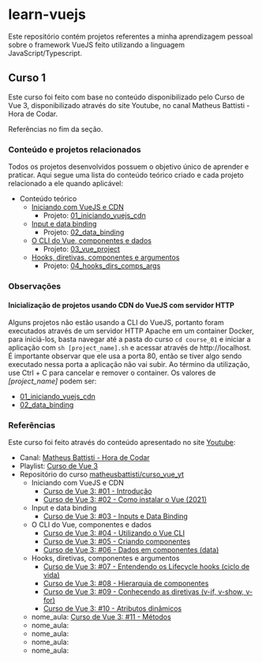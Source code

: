 # learn-vuejs

Este repositório contém projetos referentes a minha aprendizagem pessoal sobre o framework VueJS feito utilizando a linguagem JavaScript/Typescript.

## Curso 1

Este curso foi feito com base no conteúdo disponibilizado pelo Curso de Vue 3, disponibilizado através do site Youtube, no canal Matheus Battisti - Hora de Codar.

Referências no fim da seção.

### Conteúdo e projetos relacionados

Todos os projetos desenvolvidos possuem o objetivo único de aprender e praticar. Aqui segue uma lista do conteúdo teórico criado e cada projeto relacionado a ele quando aplicável:

- Conteúdo teórico
  - [Iniciando com VueJS e CDN](./course_01/docs/01_iniciando_vuejs_cdn.md)
    - Projeto: [01_iniciando_vuejs_cdn](./course_01/01_iniciando_vuejs_cdn/)
  - [Input e data binding](./course_01/docs/02_data_binding.md)
    - Projeto: [02_data_binding](./course_01/02_data_binding/)
  - [O CLI do Vue, componentes e dados](./course_01/docs/03_vue_project.md)
    - Projeto: [03_vue_project](./course_01/03_vue_project/)
  - [Hooks, diretivas, componentes e argumentos](./course_01/docs/04_hooks_dirs_comps_args.md)
    - Projeto: [04_hooks_dirs_comps_args](./course_01/04_hooks_dirs_comps_args/)

### Observações

#### Inicialização de projetos usando CDN do VueJS com servidor HTTP

Alguns projetos não estão usando a CLI do VueJS, portanto foram executados através de um servidor HTTP Apache em um container Docker, para iniciá-los, basta navegar até a pasta do curso `cd course_01` e iniciar a aplicação com `sh [project_name].sh` e acessar através de http://localhost. É importante observar que ele usa a porta 80, então se tiver algo sendo executado nessa porta a aplicação não vai subir. Ao término da utilização, use Ctrl + C para cancelar e remover o container. Os valores de *[project_name]* podem ser:
- [01_iniciando_vuejs_cdn](./course_01/01_iniciando_vuejs_cdn/)
- [02_data_binding](./course_01/02_data_binding/)

### Referências

Este curso foi feito através do conteúdo apresentado no site [Youtube](http://www.youtube.com):
- Canal: [Matheus Battisti - Hora de Codar](https://www.youtube.com/@MatheusBattisti)
- Playlist: [Curso de Vue 3](https://www.youtube.com/watch?v=wsAQQioPIJs&list=PLnDvRpP8BnezDglaAvtWgQXzsOmXUuRHL&ab_channel=MatheusBattisti-HoradeCodar)
- Repositório do curso [matheusbattisti/curso_vue_yt](https://github.com/matheusbattisti/curso_vue_yt)
  - Iniciando com VueJS e CDN
    - [Curso de Vue 3: #01 - Introdução](https://www.youtube.com/watch?v=wsAQQioPIJs&ab_channel=MatheusBattisti-HoradeCodar)
    - [Curso de Vue 3: #02 - Como instalar o Vue (2021)](https://www.youtube.com/watch?v=-w1VVGycLRM&ab_channel=MatheusBattisti-HoradeCodar)
  - Input e data binding
    - [Curso de Vue 3: #03 - Inputs e Data Binding](https://www.youtube.com/watch?v=bdD04cHOKfY&ab_channel=MatheusBattisti-HoradeCodar)
  - O CLI do Vue, componentes e dados
    - [Curso de Vue 3: #04 - Utilizando o Vue CLI](https://www.youtube.com/watch?v=yrxG24n1oXI&&ab_channel=MatheusBattisti-HoradeCodar)
    - [Curso de Vue 3: #05 - Criando componentes](https://www.youtube.com/watch?v=ec046jmrgXQ&ab_channel=MatheusBattisti-HoradeCodar)
    - [Curso de Vue 3: #06 - Dados em componentes (data)](https://www.youtube.com/watch?v=_BXj6CwuL0Q&ab_channel=MatheusBattisti-HoradeCodar)
  - Hooks, diretivas, componentes e argumentos
    - [Curso de Vue 3: #07 - Entendendo os Lifecycle hooks (ciclo de vida)](https://www.youtube.com/watch?v=yzXOZZQPSeM&ab_channel=MatheusBattisti-HoradeCodar)
    - [Curso de Vue 3: #08 - Hierarquia de componentes](https://www.youtube.com/watch?v=H5PopRSJBTY&ab_channel=MatheusBattisti-HoradeCodar)
    - [Curso de Vue 3: #09 - Conhecendo as diretivas (v-if, v-show, v-for)](https://www.youtube.com/watch?v=5XJHIoK_nHU&ab_channel=MatheusBattisti-HoradeCodar)
    - [Curso de Vue 3: #10 - Atributos dinâmicos](https://www.youtube.com/watch?v=FtcreaLDeWA&ab_channel=MatheusBattisti-HoradeCodar)
  - nome_aula: [Curso de Vue 3: #11 - Métodos](https://www.youtube.com/watch?v=745aPtV_W60&ab_channel=MatheusBattisti-HoradeCodar)
  - nome_aula: []()
  - nome_aula: []()
  - nome_aula: []()
  - nome_aula: []()  

